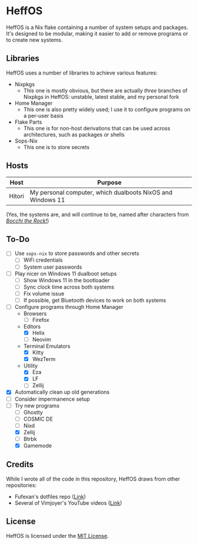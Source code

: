 # HeffOS
HeffOS is a Nix flake containing a number of system setups and packages.
It's designed to be modular, making it easier to add or remove programs or to create new systems.

## Libraries
HeffOS uses a number of libraries to achieve various features:
- Nixpkgs
  - This one is mostly obvious, but there are actually *three* branches of Nixpkgs in HeffOS: unstable, latest stable, and my personal fork
- Home Manager
  - This one is also pretty widely used; I use it to configure programs on a per-user basis
- Flake Parts
  - This one is for non-host derivations that can be used across architectures, such as packages or shells
- Sops-Nix
  - This one is to store secrets

## Hosts
| Host | Purpose |
|-|-|
| Hitori | My personal computer, which dualboots NixOS and Windows 11 |

(Yes, the systems are, and will continue to be, named after characters from [*Bocchi the Rock!*](https://en.wikipedia.org/wiki/Bocchi_the_Rock%21))

## To-Do
- [ ] Use `sops-nix` to store passwords and other secrets
  - [ ] WiFi credentials
  - [ ] System user passwords
- [ ] Play nicer on Windows 11 dualboot setups
  - [ ] Show Windows 11 in the bootloader
  - [ ] Sync clock time across both systems
  - [ ] Fix volume issue
  - [ ] If possible, get Bluetooth devices to work on both systems
- [ ] Configure programs through Home Manager
  - Browsers
    - [ ] Firefox
  - Editors
    - [x] Helix
    - [ ] Neovim
  - Terminal Emulators
    - [x] Kitty
    - [x] WezTerm
  - Utility
    - [x] Eza
    - [x] LF 
    - [ ] Zellij
- [x] Automatically clean up old generations
- [ ] Consider impermanence setup
- [ ] Try new programs
  - [ ] Ghostty
  - [ ] COSMIC DE
  - [ ] Nixd
  - [x] Zellij
  - [ ] Btrbk
  - [x] Gamemode

## Credits
While I wrote all of the code in this repository, HeffOS draws from other repositories:
- Fufexan's dotfiles repo ([Link](https://github.com/fufexan/dotfiles))
- Several of Vimjoyer's YouTube videos ([Link](https://www.youtube.com/channel/UC_zBdZ0_H_jn41FDRG7q4Tw))

## License
HeffOS is licensed under the [MIT License](./LICENSE).

